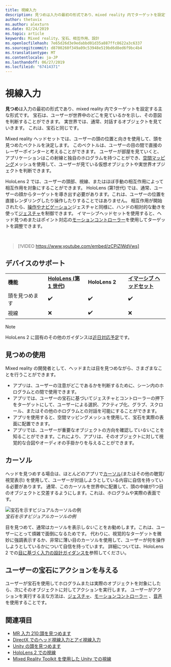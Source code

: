 ```yaml
---
title: 視線入力
description: 見つめは入力の最初の形式であり、mixed reality 内でターゲットを設定する主な形式です。
author: thetuvix
ms.author: alexturn
ms.date: 02/24/2019
ms.topic: article
keywords: Mixed reality、宝石、相互作用、設計
ms.openlocfilehash: 7e65d26d3e9edabbd01d35a887ffc8622a3c6337
ms.sourcegitcommit: d8700260f349a09c53948e519bd6d8ed6f9bc4b4
ms.translationtype: MT
ms.contentlocale: ja-JP
ms.lasthandoff: 06/27/2019
ms.locfileid: "67414371"
---
```

# <a name="gaze"></a>視線入力

**見つめ**は入力の最初の形式であり、mixed reality 内でターゲットを設定する主な形式です。 宝石は、ユーザーが世界中のどこを見ているかを示し、その意図を判断することができます。 実世界では、通常、対話するオブジェクトを見ていきます。 これは、宝石と同じです。

Mixed reality ヘッドセットでは、ユーザーの頭の位置と向きを使用して、頭を見つめたベクトルを決定します。 このベクトルは、ユーザーの目の間で直接のレーザーポインターと考えることができます。 ユーザーが部屋を見ていくと、アプリケーションはこの射線と独自のホログラムを持つことができ、[空間マッピング](spatial-mapping.md)メッシュを使用して、ユーザーが見ている仮想オブジェクトや実世界オブジェクトを判断できます。

HoloLens 2 では、ユーザーの頭部、視線、またはほぼ手動の相互作用によって相互作用を対象にすることができます。
HoloLens (第1世代) では、通常、ユーザーの顔からターゲットを導き出す必要があります。これは、ユーザーの位置を直接レンダリングしたり操作したりすることではありません。 相互作用が開始されたら、[操作やナビゲーション](gestures.md#composite-gestures)ジェスチャと同様に、ハンドの相対的な動きを使って[ジェスチャ](gestures.md)を制御できます。 イマーシブヘッドセットを使用すると、ヘッド見つめまたはポイント対応の[モーションコントローラー](motion-controllers.md)を使用してターゲットを調整できます。

<br>

>[!VIDEO https://www.youtube.com/embed/zCPiZlWdVws]

## <a name="device-support"></a>デバイスのサポート

<table>
    <colgroup>
    <col width="25%" />
    <col width="25%" />
    <col width="25%" />
    <col width="25%" />
    </colgroup>
    <tr>
        <td><strong>機能</strong></td>
        <td><a href="hololens-hardware-details.md"><strong>HoloLens (第 1 世代)</strong></a></td>
        <td><strong>HoloLens 2</strong></td>
        <td><a href="immersive-headset-hardware-details.md"><strong>イマーシブ ヘッドセット</strong></a></td>
    </tr>
     <tr>
        <td>頭を見つめます</td>
        <td>✔️</td>
        <td>✔️</td>
        <td>✔️</td>
    </tr>
     <tr>
        <td>視線</td>
        <td>❌</td>
        <td>✔️</td>
        <td>❌</td>
    </tr>
</table>

> [!NOTE]
> HoloLens 2 に固有のその他のガイダンスは[近日対応予定](index.md#news-and-notes)です。


## <a name="uses-of-gaze"></a>見つめの使用

Mixed reality の開発者として、ヘッドまたは目を見つめながら、さまざまなことを行うことができます。
* アプリは、ユーザーの注意がどこであるかを判断するために、シーン内のホログラムとの間で使用できます。
* アプリでは、ユーザーの宝石に基づいてジェスチャとコントローラーの押下をターゲットにして、ユーザーによる選択、アクティブ化、グラブ、スクロール、またはその他のホログラムとの対話を可能にすることができます。
* アプリを使用すると、空間マッピングメッシュを使用して、宝石を実際の表面に配置できます。
* アプリでは、ユーザーが重要なオブジェクトの方向を確認し*ていない*ことを知ることができます。これにより、アプリは、そのオブジェクトに対して視覚的な合図やオーディオの手掛かりを与えることができます。

## <a name="cursor"></a>カーソル

ヘッドを見つめする場合は、ほとんどのアプリで[カーソル](cursors.md)(またはその他の聴覚/視覚表示) を使用して、ユーザーが対話しようとしている内容に自信を持っている必要があります。 通常、このカーソルを世界中に配置して、頭の中線が1つ目のオブジェクトと交差するようにします。これは、ホログラムや実際の表面です。

![宝石を示すビジュアルカーソルの例](images/cursor.jpg)<br>
*宝石を示すビジュアルカーソルの例*

目を見つめて、通常はカーソルを表示し*ない*ことをお勧めします。これは、ユーザーにとって煩雑で面倒になるためです。 代わりに、視覚的なターゲットを微妙に強調表示するか、非常に薄い目のカーソルを使用して、ユーザーが何を操作しようとしているかについて自信を持っています。 詳細については、HoloLens 2 での[目に基づく入力の設計ガイダンスを](eye-tracking.md)参照してください。

## <a name="giving-action-to-the-users-gaze"></a>ユーザーの宝石にアクションを与える

ユーザーが宝石を使用してホログラムまたは実際のオブジェクトを対象にしたら、次にそのオブジェクトに対してアクションを実行します。 ユーザーがアクションを実行する主な方法は、[ジェスチャ](gestures.md)、[モーションコントローラー](motion-controllers.md) 、[音声](voice-input.md)を使用することです。

## <a name="see-also"></a>関連項目
* [MR 入力 210:頭を見つめます](holograms-210.md)
* [DirectX でのヘッド視線入力とアイ視線入力](gaze-in-directx.md)
* [Unity の頭を見つめます](gaze-in-unity.md)
* [HoloLens 2 での視線](eye-tracking.md)
* [Mixed Reality Toolkit を使用した Unity での視線](https://aka.ms/mrtk-eyes)
